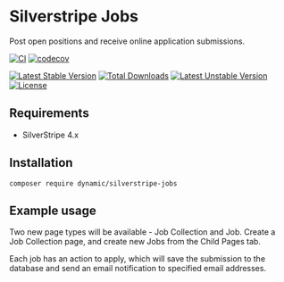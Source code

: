 # Silverstripe Jobs

Post open positions and receive online application submissions.

[![CI](https://github.com/dynamic/silverstripe-jobs/actions/workflows/ci.yml/badge.svg)](https://github.com/dynamic/silverstripe-jobs/actions/workflows/ci.yml)
[![codecov](https://codecov.io/gh/dynamic/silverstripe-jobs/branch/master/graph/badge.svg)](https://codecov.io/gh/dynamic/silverstripe-jobs)

[![Latest Stable Version](https://poser.pugx.org/dynamic/silverstripe-jobs/v/stable)](https://packagist.org/packages/dynamic/silverstripe-jobs)
[![Total Downloads](https://poser.pugx.org/dynamic/silverstripe-jobs/downloads)](https://packagist.org/packages/dynamic/silverstripe-jobs)
[![Latest Unstable Version](https://poser.pugx.org/dynamic/silverstripe-jobs/v/unstable)](https://packagist.org/packages/dynamic/silverstripe-jobs)
[![License](https://poser.pugx.org/dynamic/silverstripe-jobs/license)](https://packagist.org/packages/dynamic/silverstripe-jobs)

## Requirements

- SilverStripe 4.x

## Installation

`composer require dynamic/silverstripe-jobs`

## Example usage

Two new page types will be available - Job Collection and Job. Create a Job Collection page, and create new Jobs from the Child Pages tab.

Each job has an action to apply, which will save the submission to the database and send an email notification to specified email addresses.